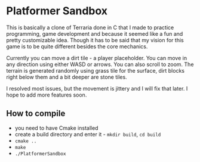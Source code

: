 # Platformer Sandbox

This is basically a clone of Terraria done in C that I made to practice programming, game development and because it seemed like a fun and pretty customizable idea. Though it has to be said that my vision for this game is to be quite different besides the core mechanics.

Currently you can move a dirt tile - a player placeholder. You can move in any direction using either WASD or arrows. You can also scroll to zoom. The terrain is generated randomly using grass tile for the surface, dirt blocks right below them and a bit deeper are stone tiles.

I resolved most issues, but the movement is jittery and I will fix that later. I hope to add more features soon.

## How to compile

- you need to have Cmake installed
- create a build directory and enter it - `mkdir build`, `cd build`
- `cmake ..`
- `make`
- `./PlatformerSandbox`